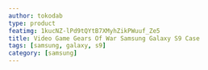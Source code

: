 ```yaml
---
author: tokodab
type: product
featimg: 1kucNZ-lPd9tQYtB7XMyhZikPWuuf_Ze5
title: Video Game Gears Of War Samsung Galaxy S9 Case
tags: [samsung, galaxy, s9]
category: [samsung]
---
```

